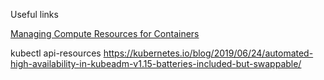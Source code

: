 Useful links

[Managing Compute Resources for Containers](https://kubernetes.io/docs/concepts/configuration/manage-compute-resources-container/)


kubectl api-resources
https://kubernetes.io/blog/2019/06/24/automated-high-availability-in-kubeadm-v1.15-batteries-included-but-swappable/